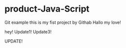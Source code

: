 # product-Java-Script
Git example
this is my fist project by Githab
Hallo my love!

hey!
Update1!
Update3!

UPDATE!
